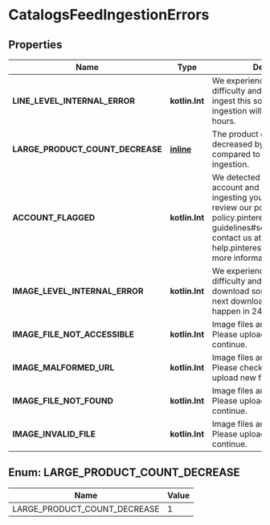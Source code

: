 
# CatalogsFeedIngestionErrors

## Properties
Name | Type | Description | Notes
------------ | ------------- | ------------- | -------------
**LINE_LEVEL_INTERNAL_ERROR** | **kotlin.Int** | We experienced a technical difficulty and were unable to ingest this some items. The next ingestion will happen in 24 hours. |  [optional]
**LARGE_PRODUCT_COUNT_DECREASE** | [**inline**](#LARGEPRODUCTCOUNTDECREASE) | The product count has decreased by more than 99% compared to the last successful ingestion. |  [optional]
**ACCOUNT_FLAGGED** | **kotlin.Int** | We detected an issue with your account and are not currently ingesting your items. Please review our policies at policy.pinterest.com/community-guidelines#section-spam or contact us at help.pinterest.com/contact for more information. |  [optional]
**IMAGE_LEVEL_INTERNAL_ERROR** | **kotlin.Int** | We experienced a technical difficulty and were unable to download some images. The next download attempt will happen in 24 hours. |  [optional]
**IMAGE_FILE_NOT_ACCESSIBLE** | **kotlin.Int** | Image files are unreadable. Please upload new files to continue. |  [optional]
**IMAGE_MALFORMED_URL** | **kotlin.Int** | Image files are unreadable. Please check your link and upload new files to continue. |  [optional]
**IMAGE_FILE_NOT_FOUND** | **kotlin.Int** | Image files are unreadable. Please upload new files to continue. |  [optional]
**IMAGE_INVALID_FILE** | **kotlin.Int** | Image files are unreadable. Please upload new files to continue. |  [optional]


<a id="LARGEPRODUCTCOUNTDECREASE"></a>
## Enum: LARGE_PRODUCT_COUNT_DECREASE
Name | Value
---- | -----
LARGE_PRODUCT_COUNT_DECREASE | 1




